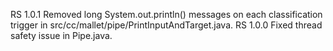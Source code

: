 RS 1.0.1 Removed long System.out.println() messages on each classification trigger in src/cc/mallet/pipe/PrintInputAndTarget.java.
RS 1.0.0 Fixed thread safety issue in Pipe.java.
